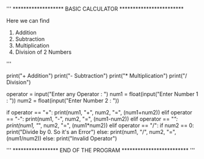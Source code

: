 '''
******************* BASIC CALCULATOR ************************

Here we can find
1. Addition
2. Subtraction
3. Multiplication
4. Division of 2 Numbers

'''

print("+ Addition")
print("- Subtraction")
print("* Multiplication")
print("/ Division")

operator = input("Enter any Operator : ")
num1 = float(input("Enter Number 1 : "))
num2 = float(input("Enter Number 2 : "))

if operator == "+":
    print(num1, "+", num2, "=", (num1+num2))
elif operator == "-":
    print(num1, "-", num2, "=", (num1-num2))
elif operator == "*":
    print(num1, "*", num2, "=", (num1*num2))
elif operator == "/":
    if num2 == 0:
        print("Divide by 0. So it's an Error")
    else:
        print(num1, "/", num2, "=", (num1/num2))
else:
    print("Invalid Operator")

    
'''
***************** END OF THE PROGRAM *************************
'''

